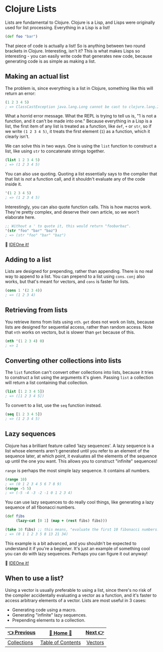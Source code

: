 # Clojure Lists

Lists are fundamental to Clojure. Clojure is a Lisp, and Lisps were originally used for list processing. Everything in a Lisp is a list!

```clojure
(def foo "bar")
```

That piece of code is actually a list! So is anything between two round brackets in Clojure. Interesting, isn't it? This is what makes Lisps so interesting - you can easily write code that generates new code, because generating code is as simple as making a list.

## Making an actual list

The problem is, since everything is a list in Clojure, something like this will return an error:

```clojure
(1 2 3 4 5)
; => ClassCastException java.lang.Long cannot be cast to clojure.lang.IFn
```

What a horrid error message. What the REPL is trying to tell us is, "1 is not a function, and it can't be made into one." Because everything in a Lisp is a list, the first item of any list is treated as a function, like `def`, `+` or `str`, so if we write `(1 2 3 4 5)`, it treats the first element (`1`) as a function, which it clearly isn't.

We can solve this in two ways. One is using the `list` function to construct a list, like using `str` to concatenate strings together.

```clojure
(list 1 2 3 4 5)
; => (1 2 3 4 5)
```

You can also use quoting. Quoting a list essentially says to the compiler that that list is _not_ a function call, and it shouldn't evaluate any of the code inside it.

```clojure
'(1 2 3 4 5)
; => (1 2 3 4 5)
```

Interestingly, you can also quote function calls. This is how macros work. They're pretty complex, and deserve their own article, so we won't elaborate here.

```clojure
;; Without a ' to quote it, this would return "foobarbaz".
'(str "foo" "bar" "baz")
; => (str "foo" "bar" "baz")
```

:rocket: [IDEOne it!](https://ideone.com/6c7UxY)

## Adding to a list

Lists are designed for prepending, rather than appending. There is no real way to append to a list. You can prepend to a list using `cons`. `conj` also works, but that's meant for vectors, and `cons` is faster for lists.

```clojure
(cons 1 '(2 3 4))
; => (1 2 3 4)
```

## Retrieving from lists

You retrieve items from lists using `nth`. `get` does not work on lists, because lists are designed for sequential access, rather than random access. Note that `nth` works on vectors, but is slower than `get` because of this.

```clojure
(nth '(1 2 3 4) 0)
; => 1
```

## Converting other collections into lists

The `list` function can't convert other collections into lists, because it tries to construct a list using the arguments it's given. Passing `list` a collection will return a list containing that collection.

```clojure
(list [1 2 3 4 5])
; => ([1 2 3 4 5])
```

To convert to a list, use the `seq` function instead.

```clojure
(seq [1 2 3 4 5])
; => (1 2 3 4 5)
```

## Lazy sequences

Clojure has a brilliant feature called 'lazy sequences'. A lazy sequence is a list whose elements aren't generated until you refer to an element of the sequence later, at which point, it evaluates all the elements of the sequence up until the one you want. This allows you to construct "infinite" sequences!

`range` is perhaps the most simple lazy sequence. It contains all numbers.

```clojure
(range 10)
; => (0 1 2 3 4 5 6 7 8 9)
(range -5 5)
; => (-5 -4 -3 -2 -1 0 1 2 3 4)
```

You can use lazy sequences to do really cool things, like generating a lazy sequence of all fibonacci numbers.

```clojure
(def fibs
     (lazy-cat [0 1] (map + (rest fibs) fibs)))

(take 10 fibs) ;; this means, "evaluate the first 10 fibonacci numbers."
; => (0 1 1 2 3 5 8 13 21 34)
```

This example is a bit advanced, and you shouldn't be expected to understand it if you're a beginner. It's just an example of something cool you can do with lazy sequences. Perhaps you can figure it out anyway!

:rocket: [IDEOne it!](https://ideone.com/jwpvt8)

## When to use a list?

Using a vector is usually preferable to using a list, since there's no risk of the compiler accidentally evaluating a vector as a function, and it's faster to access arbitrary elements of a vector. Lists are most useful in 3 cases:

- Generating code using a macro.
- Generating "infinite" lazy sequences.
- Prepending elements to a collection.


| [:point_left: Previous](Clojure-Collections) | [:book: Home :book:](Clojure) | [Next :point_right:](Clojure-Vectors)|
|:---|:---:|----:|
| [Collections](Clojure-Collections) | [Table of Contents](Clojure) | [Vectors](Clojure-Vectors)|
